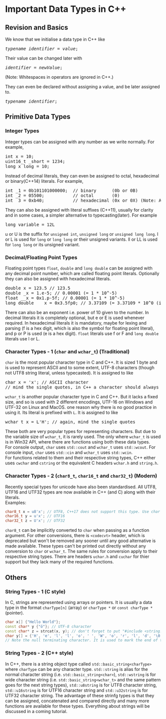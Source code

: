# Important Data Types in C++  
## Revision and Basics  
We know that we initialise a data type in C++ like  
<pre><em>typename identifier</em> = <em>value</em>;</pre>  
Their value can be changed later with  
<pre><em>identifier </em>=<em> newValue</em>;</pre> (Note: Whitespaces in operators are ignored in C++.)  
They can even be declared without assigning a value, and be later assigned to.  
<pre><em>typename identifier</em>;</pre>  
## Primitive Data Types  
### Integer Types  
Integer types can be assigned with any number as we write normally. For example,  
<pre>int x = 10;
uint16_t _short = 1234;
long x_long = 10;</pre>  
Instead of decimal literals, they can even be assigned to octal, hexadecimal or binary(C++14) literals. For example,  
<pre>int _1 = 0b101101000000;  // binary      (0b or 0B)
int _2 = 05500;           // octal       (0)
int _3 = 0xb40;           // hexadecimal (0x or 0X) (Note: Alphabets in hexadecimal literals are case-sensitive.)</pre>  
They can also be assigned with literal suffixes (C++11), usually for clarity and in some cases, a simpler alternative to typecasting(later). For example  
<pre>long variable = 12L</pre>  
u or U is the suffix for `unsigned int`, `unsigned long` or `unsigned long long`. l or L is used for `long` or `long long` or their unsigned variants. ll or LL is used for `long long` or its unsigned variant.  
### Decimal/Floating Point Types  
Floating point types `float`, `double` and `long double` can be assigned with any decimal point number, which are called floating point literals. Optionally they can also be assigned with hexadecimal literals.  
<pre>double x = 123.5 // 123.5
double _x = 1.e-5; // 0.00001 (= 1 * 10^-5)
float __x = 0x1.p-5f; // 0.00001 (= 1 * 10^-5)
long double ___x = 0x3.5fp0; // 3.37109 (= 3.37109 * 10^0 (i.e. 1))
</pre>  
There can also be an exponent i.e. power of 10 given to the number. In decimal literals it is completely optional, but e or E is used whenever required. In hexadecimal literals it is mandatory, maybe for lexing and parsing (f is a hex digit, which is also the symbol for floating point literal), and p or P is used (e is a hex digit). `float` literals use f or F and `long double` literals use l or L.  
### Character Types - 1 (`char` and `wchar_t`) (Traditional)  
`char` is the most popular character type in C and C++. It is sized 1 byte and is used to represent ASCII and to some extent, UTF-8 characters (though not UTF8 string literal, unless typecasted). It is assigned to like  
<pre>char x = 'x'; // ASCII character
// mind the single quotes, in C++ a character should always have single quote
</pre>  
`wchar_t` is another popular character type in C and C++. But it lacks a fixed size, and so is used with 2 different encodings, UTF-16 on Windows and UTF-32 on Linux and MacOS. one reason why there is no good practice in using it. Its literal is prefixed with `L`. It is assigned to like  
<pre>wchar_t x = L'H'; // again, mind the single quotes</pre>  
These both are very popular types for representing characters. But due to the variable size of `wchar_t`, it is rarely used. The only where `wchar_t` is used is in Win32 API, where there are functions using both these data types.  
For console output, `char` uses `std::cout` and `wchar_t` uses `std::wcout`. For console input, `char` uses `std::cin` and `wchar_t` uses `std::wcin`.  
For functions related to them and their respective string types, C++ either uses `cwchar` and `cstring` or the equivalent C headers `wchar.h` and `string.h`.  
### Character Types - 2 (`char8_t`, `char16_t` and `char32_t`) (Modern)  
Recently special types for unicode have also been standardised. All UTF8, UTF16 and UTF32 types are now available in C++ (and C) along with their literals.  
Examples:  
```c++
char8_t x = u8'x'; // UTF8, C++17 does not support this type. Use char instead.
char16_t y = u'x'; // UTF16
char32_t z = U'x'; // UTF32
```  
`char8_t` can be implicitly converted to `char` when passing as a function argument. For other conversions, there is `<codecvt>` header, which is deprecated but won't be removed any sooner until any good alternative is made available. These types can't be printed out directly without any conversion to `char` or `wchar_t`. The same rules for conversion apply to their respective string types. There are headers `uchar.h` and `cuchar` for thier support but they lack many of the required functions.  
## Others  
### String Types - 1 (C style)  
In C, strings are represented using arrays or pointers. It is usually a data type in the format `charType[n]` (array) or `charType *` or `const charType *` (pointer).  
```c++  
char x[] {"Hello World"};
const char* y {"ö"}; // UTF-8 character
const char* z = strcat(x, y); // don't forget to put "#include <string.h>" at the top of the file to use this function
char y[] = {'H', 'e', 'l', 'l', 'o', ' ', 'W', 'o', 'r', 'l', 'd', '\0'}; // or equivalent
// Note the null terminating character. It is used to mark the end of the string. Without that size of the string can not be measured.
```  
### String Types - 2 (C++ style)  
In C++, there is a string object type called `std::basic_string<charType>` where `charType` can be any character type. `std::string` is alias for the normal character string (i.e. `std::basic_string<char>`), `std::wstring` is for wide character string (i.e. `std::basic_string<wchar_t>` and the same pattern goes for the next string types), `std::u8string` is for UTF8 character string, `std::u16string` is for UTF16 character string and `std::u32string` is for UTF32  character string. The advantage of these strinfg types is that they can be assigned, concatenated and compared directly and many more functions are available for these types. Everything about strings will be discussed in a coming tutorial.
